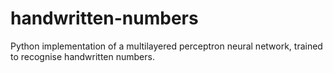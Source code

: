 # handwritten-numbers
Python implementation of a multilayered perceptron neural network, trained to recognise handwritten numbers.
